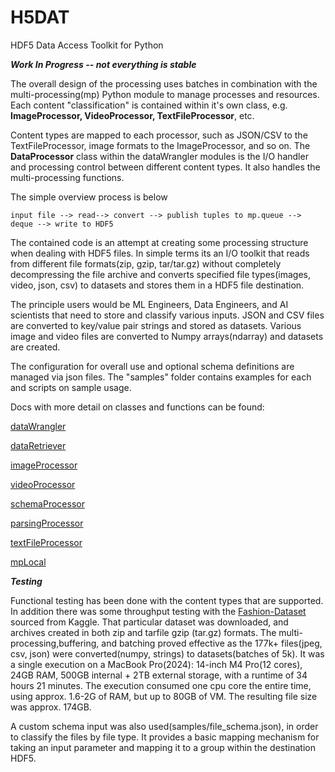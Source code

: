 # H5DAT
HDF5 Data Access Toolkit for Python 

***Work In Progress -- not everything is stable***

The overall design of the processing uses batches in combination with the multi-processing(mp) 
Python module to manage processes and resources. Each content "classification" is contained within 
it's own class, e.g. **ImageProcessor, VideoProcessor, TextFileProcessor**, etc. 

Content types are mapped to each processor, such as JSON/CSV to the TextFileProcessor, image formats
to the ImageProcessor, and so on. The **DataProcessor** class within the dataWrangler modules is the I/O
handler and processing control between different content types. It also handles the multi-processing functions.

The simple overview process is below

    input file --> read--> convert --> publish tuples to mp.queue --> deque --> write to HDF5

The contained code is an attempt at creating some processing structure when dealing with HDF5 files.
In simple terms its an I/O toolkit that reads from different file formats(zip, gzip, tar/tar.gz)
without completely decompressing the file archive and converts specified file types(images, video,
json, csv) to datasets and stores them in a HDF5 file destination.

The principle users would be ML Engineers, Data Engineers, and AI scientists that need to store
and classify various inputs. JSON and CSV files are converted to key/value pair strings and stored
as datasets. Various image and video files are converted to Numpy arrays(ndarray) and datasets are
created.

The configuration for overall use and optional schema definitions are managed via json files. 
The "samples" folder contains examples for each and scripts on sample usage.

Docs with more detail on classes and functions can be found:

[dataWrangler](src/hdfa/processors/htmldoc/dataWrangler.html)

[dataRetriever](src/hdfa/processors/htmldoc/dataRetriever.html)

[imageProcessor](src/hdfa/processors/htmldoc/imageProcessor.html)

[videoProcessor](src/hdfa/processors/htmldoc/videoProcessor.html)

[schemaProcessor](src/hdfa/processors/htmldoc/schemaProcessor.html)

[parsingProcessor](src/hdfa/processors/htmldoc/parsingProcessor.html)

[textFileProcessor](src/hdfa/processors/htmldoc/textFileProcessor.html)

[mpLocal](src/hdfa/processors/htmldoc/mpLocal.html)

***Testing***

Functional testing has been done with the content types that are supported. In addition
there was some throughput testing with the [Fashion-Dataset](https://www.kaggle.com/datasets/paramaggarwal/fashion-product-images-dataset)
sourced from Kaggle. That particular dataset was downloaded, and archives created in both zip and tarfile gzip (tar.gz) formats. The 
multi-processing,buffering, and batching proved effective as the 177k+ files(jpeg, csv, json) were converted(numpy, strings) to datasets(batches of 5k). 
It was a single execution on a MacBook Pro(2024): 14-inch M4 Pro(12 cores), 24GB RAM, 500GB internal + 2TB external storage,
with a runtime of 34 hours 21 minutes. The execution consumed one cpu core the entire time, using approx. 1.6-2G of RAM, but
up to 80GB of VM. The resulting file size was approx. 174GB.

A custom schema input was also used(samples/file_schema.json), in order to classify the files by file type. It provides a basic
mapping mechanism for taking an input parameter and mapping it to a group within the destination HDF5. 

